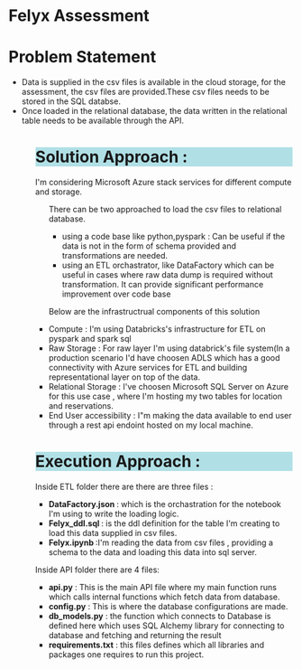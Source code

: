 <h1> Felyx Assessment</h1>
<p align = "center">
<h1>Problem Statement</h1>
<ul><li> Data is supplied in the csv files is available in the cloud storage, for the assessment, the csv files are provided.These csv files needs to be stored in the SQL databse. </li>
<li>  Once loaded in the relational database, the data written in the relational table needs to be available through the API.</li>
<ul>
</p>

<h1 style="background-color:powderblue;"> Solution Approach : </h1>
<p >I'm considering Microsoft Azure stack services for different compute and storage.<p>
<ul><p>There can be two approached to load the csv files to relational database.
        <ul><li>using a code base like python,pyspark : Can be useful if the data is not in the form of schema provided and transformations are needed. </li>
          <li>using an ETL orchastrator, like DataFactory which can be useful in cases where raw data dump is required without transformation. It can provide significant performance improvement over code base</li>
          </ul></p>
    <p> Below are the infrastructrual components of this solution
<li>Compute : I'm using Databricks's infrastructure for ETL on pyspark and spark sql</li> 
<li> Raw Storage  : For raw layer I'm using databrick's file system(In a production scenario I'd have choosen ADLS which has a good connectivity with Azure services for ETL and building representational layer on top of the data.</li>
<li> Relational Storage : I've choosen Microsoft SQL Server on Azure for this use case , where I'm hosting my two tables for location and reservations.</li>
<li> End User accessibility : I"m making the data available to end user through a rest api endoint hosted on my local machine.</li>
</ul>
</p>

<h1 style="background-color:powderblue;align= 'Left'"> Execution Approach : </h1>
<p>
  Inside ETL folder there are there are three files :
  <ul>
    <li><b>DataFactory.json </b>: which is the orchastration for the notebook I'm using to write the loading logic.</li>
    <li><b>Felyx_ddl.sql </b>: is the ddl definition for the table I'm creating to load this data supplied in csv files.</li>
    <li><b>Felyx.ipynb </b>:I'm reading the data from csv files , providing a schema to the data and loading this data into sql server.</li>
    </ul>
    </p>
 <p>
  Inside API folder there are 4 files:
  <ul>
    <li> <b> api.py</b> : This is the main API file where my main function runs which calls internal functions which fetch data from database. </li>
    <li> <b>config.py</b> : This is where the database configurations are made.</li>
    <li> <b>db_models.py</b> : the function which connects to Database is defined here which uses SQL Alchemy library for connecting to database and fetching and returning the result </li>
    <li><b>requirements.txt</b> : this files defines which all libraries and packages one requires to run this project.</li>
    </ul>
    </p>
    
      
  



